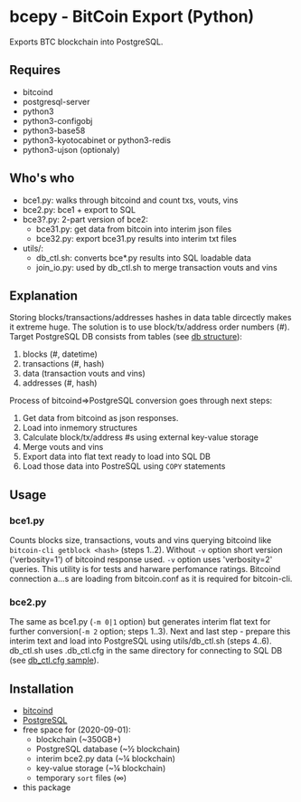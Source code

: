 # bcepy - BitCoin Export (Python)

Exports BTC blockchain into PostgreSQL.

## Requires

- bitcoind
- postgresql-server
- python3
- python3-configobj
- python3-base58
- python3-kyotocabinet or python3-redis
- python3-ujson (optionaly)

## Who's who

- bce1.py: walks through bitcoind and count txs, vouts, vins
- bce2.py: bce1 + export to SQL
- bce3?.py: 2-part version of bce2:
  - bce31.py: get data from bitcoin into interim json files
  - bce32.py: export bce31.py results into interim txt files
- utils/:
  - db_ctl.sh: converts bce*.py results into SQL loadable data
  - join\_io.py: used by db_ctl.sh to merge transaction vouts and vins

## Explanation

Storing blocks/transactions/addresses hashes in data table dircectly makes it extreme huge.
The solution is to use block/tx/address order numbers (#).
Target PostgreSQL DB consists from tables (see [db structure](doc/db.svg)):

1. blocks (#, datetime)
2. transactions (#, hash)
3. data (transaction vouts and vins)
4. addresses (#, hash)

Process of bitcoind=>PostgreSQL conversion goes through next steps:

1. Get data from bitcoind as json responses.
2. Load into inmemory structures
3. Calculate block/tx/address #s using external key-value storage
4. Merge vouts and vins
5. Export data into flat text ready to load into SQL DB
6. Load those data into PostreSQL using `COPY` statements

## Usage

### bce1.py

Counts blocks size, transactions, vouts and vins querying bitcoind like `bitcoin-cli getblock <hash>` (steps 1..2).
Without `-v` option short version ('verbosity=1') of bitcoind response used.
`-v` option uses 'verbosity=2' queries.
This utility is for tests and harware perfomance ratings.
Bitcoind connection a...s are loading from bitcoin.conf as it is required for bitcoin-cli.

### bce2.py

The same as bce1.py (`-m 0|1` option) but generates interim flat text for further conversion(`-m 2` option; steps 1..3).
Next and last step - prepare this interim text and load into PostgreSQL using utils/db_ctl.sh (steps 4..6).
db\_ctl.sh uses .db\_ctl.cfg in the same directory for connecting to SQL DB (see [db\_ctl.cfg sample](doc/db_ctl.cfg.sample)).

## Installation

- [bitcoind](doc/bitcoind.md)
- [PostgreSQL](doc/postgresql.md)
- free space for (2020-09-01):
  - blockchain (~350GB+)
  - PostgreSQL database (~&frac12; blockchain)
  - interim bce2.py data (~&frac14; blockchain)
  - key-value storage (~&frac14; blockchain)
  - temporary `sort` files (&infin;)
- this package
